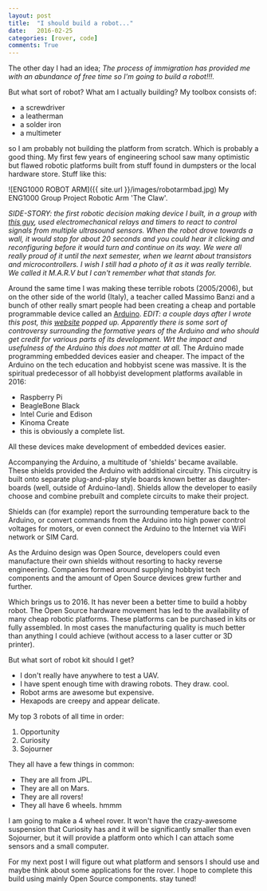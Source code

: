 ```yaml
---
layout: post
title:  "I should build a robot..."
date:   2016-02-25
categories: [rover, code]
comments: True
---
```

The other day I had an idea; *The process of immigration has provided me with an abundance of free time so I'm going to build a robot!!!.*

But what sort of robot? What am I actually building?
My toolbox consists of:


- a screwdriver
- a leatherman
- a solder iron
- a multimeter

so I am probably not building the platform from scratch. Which is probably a good thing. My first few years of engineering school saw many optimistic but flawed robotic platforms built from stuff found in dumpsters or the local hardware store.
Stuff like this:

![ENG1000 ROBOT ARM]({{ site.url }}/images/robotarmbad.jpg)
My ENG1000 Group Project Robotic Arm 'The Claw'.

*SIDE-STORY: the first robotic decision making device I built, in a group with [this guy](https://huckanddyno.wordpress.com/author/jbultitude/), used electromechanical relays and timers to react to control signals from multiple ultrasound sensors. When the robot drove towards a wall, it would stop for about 20 seconds and you could hear it clicking and reconfiguring before it would turn and continue on its way. We were all really proud of it until the next semester, when we learnt about transistors and microcontrollers. I wish I still had a photo of it as it was really terrible. We called it M.A.R.V but I can't remember what that stands for.*

Around the same time I was making these terrible robots (2005/2006), but on the other side of the world (Italy), a teacher called Massimo Banzi and a bunch of other really smart people had been creating a cheap and  portable programmable device called an [Arduino](https://www.arduino.cc/). *EDIT: a couple days after I wrote this post, this [website](http://arduinohistory.github.io/) popped up. Apparently there is some sort of controversy surrounding the formative years of the Arduino and who should get credit for various parts of its development. Wrt the impact and usefulness of the Arduino this does not matter at all.*
The Arduino made programming embedded devices easier and cheaper. The impact of the Arduino on the tech education and hobbyist scene was massive. It is the spiritual predecessor of all hobbyist development platforms available in 2016:


- Raspberry Pi
- BeagleBone Black
- Intel Curie and Edison
- Kinoma Create
- this is obviously a complete list.

All these devices make development of embedded devices easier.

Accompanying the Arduino, a multitude of 'shields' became available. These shields provided the Arduino with additional circuitry. This circuitry is built onto separate plug-and-play style boards known better as daughter-boards (well, outside of Arduino-land). Shields allow the developer to easily choose and combine prebuilt and complete circuits to make their project.

Shields can (for example) report the surrounding temperature back to the Arduino, or convert commands from the Arduino into high power control voltages for motors, or even connect the Arduino to the Internet via WiFi network or SIM Card.

As the Arduino design was Open Source, developers could even manufacture their own shields without resorting to hacky reverse engineering. Companies formed around supplying hobbyist tech components and the amount of Open Source devices grew further and further.

Which brings us to 2016. It has never been a better time to build a hobby robot. The Open Source hardware movement has led to the availability of many cheap robotic platforms. These platforms can be purchased in kits or fully assembled. In most cases the manufacturing quality is much better than anything I could achieve (without access to a laser cutter or 3D printer).

But what sort of robot kit should I get?


- I don't really have anywhere to test a UAV.
- I have spent enough time with drawing robots. They draw. cool.
- Robot arms are awesome but expensive.
- Hexapods are creepy and appear delicate.

My top 3 robots of all time in order:


1. Opportunity
2. Curiosity
3. Sojourner

They all have a few things in common:

- They are all from JPL.
- They are all on Mars.
- They are all rovers!
- They all have 6 wheels. hmmm

I am going to make a 4 wheel rover. It won't have the crazy-awesome suspension that Curiosity has and it will be significantly smaller than even Sojourner, but it will provide a platform onto which I can attach some sensors and a small computer.

For my next post I will figure out what platform and sensors I should use and maybe think about some applications for the rover. I hope to complete this build using mainly Open Source components. stay tuned!
